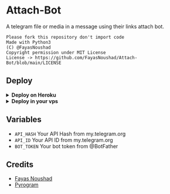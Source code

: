 # Attach-Bot
A telegram file or media in a message using their links attach bot.

```
Please fork this repository don't import code
Made with Python3
(C) @FayasNoushad
Copyright permission under MIT License
License -> https://github.com/FayasNoushad/Attach-Bot/blob/main/LICENSE
```

## Deploy 


<details>
  <summary><b>Deploy on Heroku</b></summary>

<p align="left">
  <a href="https://heroku.com/deploy?template=https://github.com/Hydrayt777/Attach-BotTG.git/tree/main">
     <img height="30px" src="https://img.shields.io/badge/Deploy%20To%20Heroku-blueviolet?style=for-the-badge&logo=heroku">
  </a>
</p>

</details>

<details>
  <summary><b>Deploy in your vps</b></summary>

```sh
git clone https://github.com/FayasNoushad/Attach-Bot/tree/main
cd Attach-Bot
pip3 install -r requirements.txt
# <Create Variables appropriately>
python3 main.py
```

</details>

## Variables
* `API_HASH` Your API Hash from my.telegram.org
* `API_ID` Your API ID from my.telegram.org
* `BOT_TOKEN` Your bot token from @BotFather

## Credits
* [Fayas Noushad](https://github.com/FayasNoushad)
* [Pyrogram](https://github.com/pyrogram/pyrogram)
